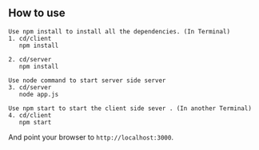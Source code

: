 ## How to use

```
Use npm install to install all the dependencies. (In Terminal)
1. cd/client
   npm install

2. cd/server
   npm install

Use node command to start server side server
3. cd/server
   node app.js

Use npm start to start the client side sever . (In another Terminal)
4. cd/client
   npm start
```

And point your browser to `http://localhost:3000`.
